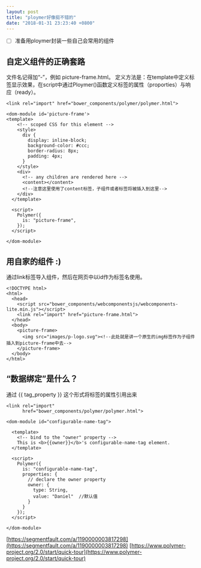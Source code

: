 ```yaml
---
layout: post
title: "ploymer好像挺不错的"
date: "2018-01-31 23:23:40 +0800"
---
```


- [ ] 准备用ploymer封装一些自己会常用的组件

## 自定义组件的正确套路
文件名记得加“-”，例如 picture-frame.html。
定义方法是：在template中定义标签显示效果，在script中通过Ploymer()函数定义标签的属性（proporties）与响应（ready）。
```
<link rel="import" href="bower_components/polymer/polymer.html">

<dom-module id='picture-frame'>
<template>
    <!-- scoped CSS for this element -->
    <style>
      div {
        display: inline-block;
        background-color: #ccc;
        border-radius: 8px;
        padding: 4px;
      }
    </style>
    <div>
      <!-- any children are rendered here -->
      <content></content>
      <!--注意这里使用了content标签，子组件或者标签将被插入到这里-->
    </div>
  </template>

  <script>
    Polymer({
      is: "picture-frame",
    });
  </script>

</dom-module>

```

## 用自家的组件 :)
通过link标签导入组件，然后在网页中以id作为标签名使用。
```
<!DOCTYPE html>
<html>
  <head>
    <script src="bower_components/webcomponentsjs/webcomponents-lite.min.js"></script>
    <link rel="import" href="picture-frame.html">
  </head>
  <body>
    <picture-frame>
      <img src="images/p-logo.svg"><!--此处就是讲一个原生的img标签作为子组件插入到picture-frame中去-->
    </picture-frame>
  </body>
</html>

```


## “数据绑定”是什么？
通过 {{ tag_property }} 这个形式将标签的属性引用出来

```
<link rel="import"
      href="bower_components/polymer/polymer.html">

<dom-module id="configurable-name-tag">

  <template>
    <!-- bind to the "owner" property -->
    This is <b>{{owner}}</b>'s configurable-name-tag element.
  </template>

  <script>
    Polymer({
      is: "configurable-name-tag",
      properties: {
        // declare the owner property
        owner: {
          type: String,
          value: "Daniel"  //默认值
        }
      }
    });
  </script>

</dom-module>

```

[https://segmentfault.com/a/1190000003817298](https://segmentfault.com/a/1190000003817298)
[https://www.polymer-project.org/2.0/start/quick-tour](https://www.polymer-project.org/2.0/start/quick-tour)
